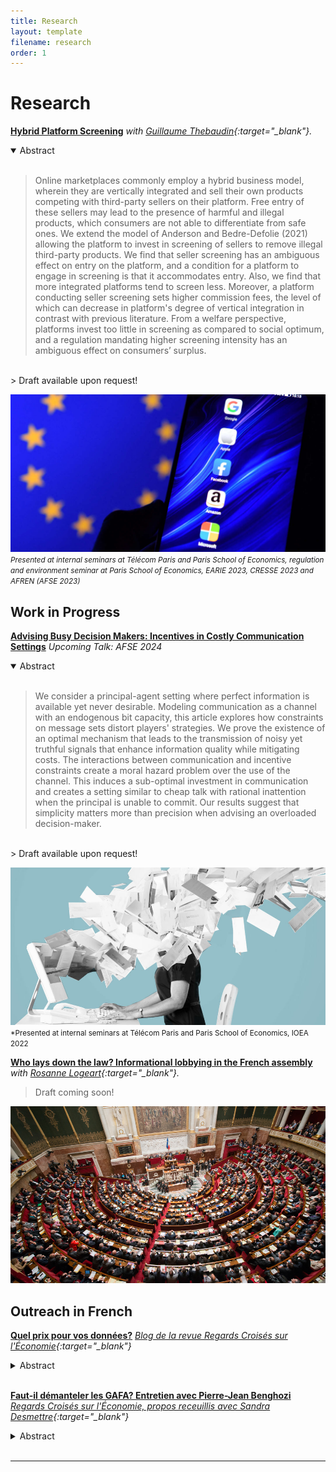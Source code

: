 ```yaml
---
title: Research
layout: template
filename: research
order: 1
--- 
```


# Research

**[Hybrid Platform Screening]()**  *with [Guillaume Thebaudin](https://www.linkedin.com/in/guillaumethebaudin){:target="_blank"}.*
<details open>
  <summary> Abstract </summary>  
  <br>
  <blockquote>
    Online marketplaces commonly employ a hybrid business model, wherein they are vertically integrated and sell their own products competing with third-party sellers on their platform. Free entry of these sellers may lead to the presence of harmful and illegal products, which consumers are not able to differentiate from safe ones. We extend the model of Anderson and Bedre-Defolie (2021) allowing the platform to invest in screening of sellers to remove illegal third-party products. We find that seller screening has an ambiguous effect on entry on the platform, and a condition for a platform to engage in screening is that it accommodates entry. Also, we find that more integrated platforms tend to screen less. Moreover, a platform conducting seller screening sets higher commission fees, the level of which can decrease in platform's degree of vertical integration in contrast with previous literature. From a welfare perspective, platforms invest too little in screening as compared to social optimum, and a regulation mandating higher screening intensity has an ambiguous effect on consumers’ surplus.
  </blockquote>
</details> 
<br>
  > Draft available upon request!


![](https://raw.githubusercontent.com/grasclement/grasclement.github.io/main/images/Createur_JUSTINTALLIS_Credits_AFP.jpg)
<small>*Presented at internal seminars at Télécom Paris and Paris School of Economics, regulation and environment seminar at Paris School of Economics, EARIE 2023, CRESSE 2023 and AFREN (AFSE 2023)*</small>



## Work in Progress


**[Advising Busy Decision Makers: Incentives in Costly Communication Settings]()**   *Upcoming Talk: AFSE 2024*
<details open>
  <summary> Abstract </summary> 
  <br>
  <blockquote>
    We consider a principal-agent setting where perfect information is available yet never desirable. Modeling communication as a channel with an endogenous bit capacity, this article explores how constraints on message sets distort players' strategies. We prove the existence of an optimal mechanism that leads to the transmission of noisy yet truthful signals that enhance information quality while mitigating costs. The interactions between communication and incentive constraints create a moral hazard problem over the use of the channel. This induces a sub-optimal investment in communication and creates a setting similar to cheap talk with rational inattention when the principal is unable to commit. Our results suggest that simplicity matters more than precision when advising an overloaded decision-maker.
  </blockquote>
 </details>
<br>
  > Draft available upon request!
  
![](https://raw.githubusercontent.com/grasclement/grasclement.github.io/main/images/overload.jpeg)
<small>*Presented at internal seminars at Télécom Paris and Paris School of Economics, IOEA 2022</small>

**[Who lays down the law?  Informational lobbying in the French assembly]()**  *with [Rosanne Logeart](https://rosannelogeart.github.io/){:target="_blank"}.*
  > Draft coming soon!

![](https://raw.githubusercontent.com/grasclement/grasclement.github.io/main/images/AN.jpg)

## Outreach in French

**[Quel prix pour vos données?]()**  *[Blog de la revue Regards Croisés sur l'Économie](https://blogs.alternatives-economiques.fr/rcerevue/2019/08/23/quel-prix-pour-vos-donnees){:target="_blank"}*
<details>
  <summary> Abstract </summary> 
  <br>
  <blockquote>
   Le [23e numéro de Regards croisés sur l'économie](https://blogs.alternatives-economiques.fr/rcerevue/2019/08/23/quel-prix-pour-vos-donnees){:target="_blank"} , Donner ses données, contient toutes les clefs pour comprendre les débats du moment autour des données personnelles et de l'économie du numérique. Ce billet propose d'aller encore plus loin, en analysant le pouvoir que confère vos données aux entreprises qui les collectent.
  </blockquote>
 </details>
<br>

**[Faut-il démanteler les GAFA? Entretien avec Pierre-Jean Benghozi]()**  *[Regards Croisés sur l'Économie,  propos receuillis avec Sandra Desmettre](https://www.cairn.info/publications-de-Clément-Gras--706251.htm){:target="_blank"}*
<details>
  <summary> Abstract </summary> 
  <br>
  <blockquote>
   Interview réalisé dans le cadre du [25e numéro de Regards croisés sur l'économie](https://www.cairn.info/revue-regards-croises-sur-l-economie-2019-2.htm){:target="_blank"} , La fabrique de la concurrence.
  </blockquote>
 </details>
<br>
  


---



